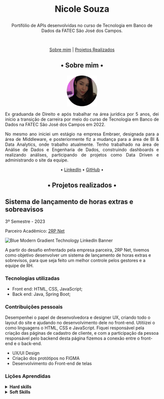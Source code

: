 # <p align="center"> Nicole Souza </p>

<p align="center">Portifólio de APIs desenvolvidas no curso de Tecnologia em Banco de Dados da FATEC São José dos Campos.</p>

<br id="topo">

<p align="center">
    <a href="#sobre">Sobre mim</a>  |
    <a href="#projetos">Projetos Realizados</a>
</p>

<span id="sobre">
    
## <p align="center">• Sobre mim •</p>

<p align="center"><img src="https://github.com/NicSouza/Bertoti/blob/main/Metodologia%20da%20Pesquisa%20Científico-Tecnológica/Arquivos/Nicole.png" width="20%"></p>
<p align="justify">Ex graduanda de Direito e após trabalhar na área jurídica por 5 anos, dei início a transição de carreira por meio do curso de Tecnologia em Banco de Dados na FATEC São José dos Campos em 2022. </p>
<p align="justify">No mesmo ano iniciei um estágio na empresa Embraer, designada para a área de Middleware, e posteriormente fiz a mudança para a área de BI & Data Analytics, onde trabalho atualmente. Tenho trabalhado na área de Análise de Dados e Engenharia de Dados, construindo dashboards e realizando análises, participando de projetos como Data Driven e administrando o site da equipe.

<p align="center">• <a href="https://www.linkedin.com/in/nicolem-souza/">LinkedIn</a> • <a href="https://github.com/NicSouza">GitHub</a> •</p>

<span id="projetos">

## <p align="center">• Projetos realizados •</p>

## Sistema de lançamento de horas extras e sobreavisos
3º Semestre - 2023
<p align="justify">Parceiro Acadêmico: <a href="https://2rpnet.com.br">2RP Net</a></p>

![Blue Modern Gradient Technology LinkedIn Banner](https://github.com/NicSouza/Bertoti/assets/108769169/2104b8ae-f234-478c-812f-4d23909bb90e)


A partir do desafio enfrentado pela empresa parceira, 2RP Net, tivemos como objetivo desenvolver um sistema de lançamento de horas extras e sobrevisos, para que seja feito um melhor controle pelos gestores e a equipe de RH.

### Tecnologias utilizadas
- Front end: HTML, CSS, JavaScript;
- Back end: Java, Spring Boot;

### Contribuições pessoais

Desempenhei o papel de desenvolvedora e designer UX, criando todo o layout do site e ajudando no desenvolvimento dele no front-end. Utitiizei o como linguagens o HTML, CSS e JavaScript. Fiquei responsável pela criação das páginas de cadastro de cliente, e com a participação da pessoa responsável pelo backend desta página fizemos a conexão entre o front-end e o back-end.

- UX/UI Design
- Criação dos protótipos no FIGMA
- Desenvolvimento do Front-end de telas

### Lições Aprendidas

<details>
  <summary><b>Hard skills</b></summary>
  <br>
  <table align="center">
    <tr>
      <th width="300px">Skill</th>
      <th width="300px">Classificação</th>
    </tr>
    <tr>
      <td>Java</td>
      <td>★★☆☆☆</td>
    </tr>
    <tr>
      <td>HTML</td>
      <td>★★★☆☆</td>
    </tr>
    <tr>
      <td>CSS</td>
      <td>★★★☆☆</td>
    </tr>
    <tr>
      <td>JavaScritpt</td>
      <td>★★☆☆☆</td>
    </tr>
    <tr>
      <td>Figma</td>
      <td>★★★★☆</td>
    </tr>
    <tr>
      <td>UX/UI design</td>
      <td>★★★★☆</td>
    </tr>
  </table>
</details>

<details>
<summary><b>Soft Skills</b></summary>
  <br>
  <table align="center">
    <tr>
      <th width="300px">Skill</th>
      <th width="300px">Classificação</th>
    </tr>
    <tr>
      <td>Proatividade</td>
      <td>★★★☆☆</td>
    </tr>
    <tr>
      <td>Comunicação</td>
      <td>★★★☆☆</td>
    </tr>
      <td>Organização e Planejamento</td>
      <td>★★★★☆</td>
    </tr>
  </table>
</details>

